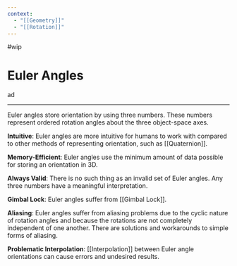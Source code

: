 ```yaml
---
context:
  - "[[Geometry]]"
  - "[[Rotation]]"
---
```


#wip

# Euler Angles

ad

---

Euler angles store orientation by using three numbers. These numbers represent ordered rotation angles about the three object-space axes.

**Intuitive**: Euler angles are more intuitive for humans to work with compared to other methods of representing orientation, such as [[Quaternion]].

**Memory-Efficient**: Euler angles use the minimum amount of data possible for storing an orientation in 3D.

**Always Valid**: There is no such thing as an invalid set of Euler angles. Any three numbers have a meaningful interpretation.

**Gimbal Lock**: Euler angles suffer from [[Gimbal Lock]].

**Aliasing**: Euler angles suffer from aliasing problems due to the cyclic nature of rotation angles and because the rotations are not completely independent of one another. There are solutions and workarounds to simple forms of aliasing.

**Problematic Interpolation**: [[Interpolation]] between Euler angle orientations can cause errors and undesired results.
